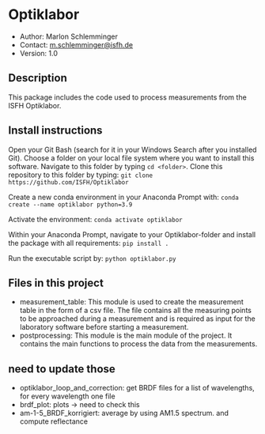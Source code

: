 # Optiklabor
*  Author: Marlon Schlemminger
*  Contact: m.schlemminger@isfh.de
*  Version: 1.0

## Description
This package includes the code used to process measurements from the ISFH Optiklabor. 

## Install instructions
Open your Git Bash (search for it in your Windows Search after you installed Git). Choose a folder on your local file system where you want to install this software. Navigate to this folder by typing ```cd <folder>```. Clone this repository to this folder by typing:
```git clone https://github.com/ISFH/Optiklabor```

Create a new conda environment in your Anaconda Prompt with:
```conda create --name optiklabor python=3.9```

Activate the environment:
```conda activate optiklabor```

Within your Anaconda Prompt, navigate to your Optiklabor-folder and install the package with all requirements:
```pip install .```


Run the executable script by:
```python optiklabor.py```

## Files in this project

- measurement_table: This module is used to create the measurement table in the form of a csv file. The file contains all the measuring points to be approached during a measurement and is required as input for the laboratory software before starting a measurement.
- postprocessing: This module is the main module of the project. It contains the main functions to process the data from the measurements.

## need to update those
- optiklabor_loop_and_correction: get BRDF files for a list of wavelengths, for every wavelength one file
- brdf_plot: plots -> need to check this
- am-1-5_BRDF_korrigiert: average by using AM1.5 spectrum. and compute reflectance